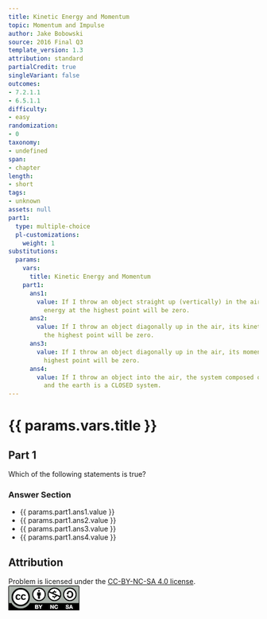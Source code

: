 ```yaml
---
title: Kinetic Energy and Momentum
topic: Momentum and Impulse
author: Jake Bobowski
source: 2016 Final Q3
template_version: 1.3
attribution: standard
partialCredit: true
singleVariant: false
outcomes:
- 7.2.1.1
- 6.5.1.1
difficulty:
- easy
randomization:
- 0
taxonomy:
- undefined
span:
- chapter
length:
- short
tags:
- unknown
assets: null
part1:
  type: multiple-choice
  pl-customizations:
    weight: 1
substitutions:
  params:
    vars:
      title: Kinetic Energy and Momentum
    part1:
      ans1:
        value: If I throw an object straight up (vertically) in the air, its kinetic
          energy at the highest point will be zero.
      ans2:
        value: If I throw an object diagonally up in the air, its kinetic energy at
          the highest point will be zero.
      ans3:
        value: If I throw an object diagonally up in the air, its momentum at the
          highest point will be zero.
      ans4:
        value: If I throw an object into the air, the system composed of the object
          and the earth is a CLOSED system.
---
```

# {{ params.vars.title }}

## Part 1

Which of the following statements is true?

### Answer Section

- {{ params.part1.ans1.value }}
- {{ params.part1.ans2.value }}
- {{ params.part1.ans3.value }}
- {{ params.part1.ans4.value }}

## Attribution

Problem is licensed under the [CC-BY-NC-SA 4.0 license](https://creativecommons.org/licenses/by-nc-sa/4.0/).<br> ![The Creative Commons 4.0 license requiring attribution-BY, non-commercial-NC, and share-alike-SA license.](https://raw.githubusercontent.com/firasm/bits/master/by-nc-sa.png)